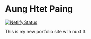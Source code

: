 # Aung Htet Paing

[![Netlify Status](https://api.netlify.com/api/v1/badges/b252ae98-3963-430c-9bf7-e0a8a9f439f9/deploy-status)](https://app.netlify.com/sites/aunghtetpaing/deploys)

This is my new portfolio site with nuxt 3.
